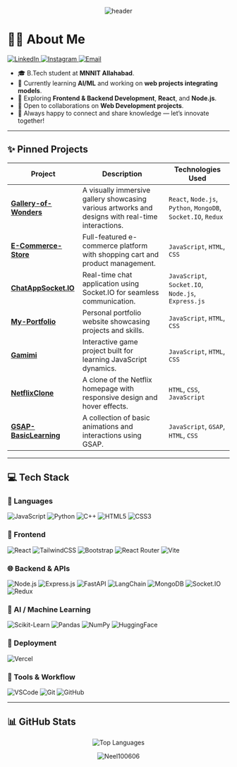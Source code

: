 <p align="center">
  <img src="https://capsule-render.vercel.app/api?type=waving&color=gradient&height=280&section=header&text=NEEL%20MENDAPARA&fontSize=80&fontColor=ffffff&animation=twinkling&fontAlignY=35&desc=Building%20Web%20Solutions%20%7C%20Full-Stack%20Dev&descAlign=50&descAlignY=51" alt="header"/>
</p>

# 🙋‍♂️ About Me

<a href="https://www.linkedin.com/in/neel-mendapara-08244b324/" target="_blank">
  <img src="https://img.shields.io/badge/LinkedIn-0077B5?style=for-the-badge&logo=linkedin&logoColor=white" alt="LinkedIn"/>
</a>
<a href="https://www.instagram.com/neel_100606/" target="_blank">
  <img src="https://img.shields.io/badge/Instagram-E4405F?style=for-the-badge&logo=instagram&logoColor=white" alt="Instagram"/>
</a>
<a href="mailto:neelmendapara@gmail.com" target="_blank">
  <img src="https://img.shields.io/badge/Email-D14836?style=for-the-badge&logo=gmail&logoColor=white" alt="Email"/>
</a>

- 🎓 B.Tech student at **MNNIT Allahabad**.  
- 🔭 Currently learning **AI/ML** and working on **web projects integrating models**.  
- 🌱 Exploring **Frontend & Backend Development**, **React**, and **Node.js**.  
- 🤝 Open to collaborations on **Web Development projects**.  
- 💬 Always happy to connect and share knowledge — let’s innovate together!

---

## ✨ Pinned Projects

| Project | Description | Technologies Used |
|---------|-------------|-------------------|
| **[Gallery-of-Wonders](https://github.com/Neel100606/Gallery-of-Wonders)** | A visually immersive gallery showcasing various artworks and designs with real-time interactions. | `React`, `Node.js`, `Python`, `MongoDB`, `Socket.IO`, `Redux` |
| **[E-Commerce-Store](https://github.com/Neel100606/E-Commerce-Store)** | Full-featured e-commerce platform with shopping cart and product management. | `JavaScript`, `HTML`, `CSS` |
| **[ChatAppSocket.IO](https://github.com/Neel100606/ChatAppSocket.IO)** | Real-time chat application using Socket.IO for seamless communication. | `JavaScript`, `Socket.IO`, `Node.js`, `Express.js` |
| **[My-Portfolio](https://github.com/Neel100606/My-Portfolio)** | Personal portfolio website showcasing projects and skills. | `JavaScript`, `HTML`, `CSS` |
| **[Gamimi](https://github.com/Neel100606/Gamimi)** | Interactive game project built for learning JavaScript dynamics. | `JavaScript`, `HTML`, `CSS` |
| **[NetflixClone](https://github.com/Neel100606/NetflixClone)** | A clone of the Netflix homepage with responsive design and hover effects. | `HTML`, `CSS`, `JavaScript` |
| **[GSAP-BasicLearning](http://github.com/Neel100606/GSAP-BasicLearning)** | A collection of basic animations and interactions using GSAP. | `JavaScript`, `GSAP`, `HTML`, `CSS` |

---

## 💻 Tech Stack

### 🧠 Languages
![JavaScript](https://img.shields.io/badge/javascript-%23323330.svg?style=for-the-badge&logo=javascript&logoColor=%23F7DF1E)
![Python](https://img.shields.io/badge/python-%233776AB.svg?style=for-the-badge&logo=python&logoColor=white)
![C++](https://img.shields.io/badge/c++-%2300599C.svg?style=for-the-badge&logo=c%2B%2B&logoColor=white)
![HTML5](https://img.shields.io/badge/html5-%23E34F26.svg?style=for-the-badge&logo=html5&logoColor=white)
![CSS3](https://img.shields.io/badge/css3-%231572B6.svg?style=for-the-badge&logo=css3&logoColor=white)

### 🎨 Frontend
![React](https://img.shields.io/badge/react-%2361DAFB.svg?style=for-the-badge&logo=react&logoColor=black)
![TailwindCSS](https://img.shields.io/badge/tailwindcss-%2338B2AC.svg?style=for-the-badge&logo=tailwind-css&logoColor=white)
![Bootstrap](https://img.shields.io/badge/bootstrap-%23563D7C.svg?style=for-the-badge&logo=bootstrap&logoColor=white)
![React Router](https://img.shields.io/badge/React_Router-CA4245?style=for-the-badge&logo=react-router&logoColor=white)
![Vite](https://img.shields.io/badge/vite-%23646CFF.svg?style=for-the-badge&logo=vite&logoColor=white)

### 🌐 Backend & APIs
![Node.js](https://img.shields.io/badge/node.js-43853D?style=for-the-badge&logo=node-dot-js&logoColor=white)
![Express.js](https://img.shields.io/badge/express.js-%23404d59.svg?style=for-the-badge&logo=express&logoColor=%2361DAFB)
![FastAPI](https://img.shields.io/badge/fastapi-%23009688.svg?style=for-the-badge&logo=fastapi&logoColor=white)
![LangChain](https://img.shields.io/badge/LangChain-00A67E.svg?style=for-the-badge&logo=python&logoColor=white)
![MongoDB](https://img.shields.io/badge/mongodb-%2347A248.svg?style=for-the-badge&logo=mongodb&logoColor=white)
![Socket.IO](https://img.shields.io/badge/socket.io-black?style=for-the-badge&logo=socket.io&logoColor=white)
![Redux](https://img.shields.io/badge/redux-%23593D88.svg?style=for-the-badge&logo=redux&logoColor=white)

### 🤖 AI / Machine Learning
![Scikit-Learn](https://img.shields.io/badge/scikit--learn-%23F7931E.svg?style=for-the-badge&logo=scikit-learn&logoColor=white)
![Pandas](https://img.shields.io/badge/pandas-%23150458.svg?style=for-the-badge&logo=pandas&logoColor=white)
![NumPy](https://img.shields.io/badge/numpy-%23013243.svg?style=for-the-badge&logo=numpy&logoColor=white)
![HuggingFace](https://img.shields.io/badge/huggingface-%23FF9900.svg?style=for-the-badge&logo=huggingface&logoColor=white)

### 🚀 Deployment
![Vercel](https://img.shields.io/badge/vercel-%23000000.svg?style=for-the-badge&logo=vercel&logoColor=white)

### 🧰 Tools & Workflow
![VSCode](https://img.shields.io/badge/VSCode-%23007ACC.svg?style=for-the-badge&logo=visual-studio-code&logoColor=white)
![Git](https://img.shields.io/badge/git-%23F05033.svg?style=for-the-badge&logo=git&logoColor=white)
![GitHub](https://img.shields.io/badge/github-%23121011.svg?style=for-the-badge&logo=github&logoColor=white)

---

## 📊 GitHub Stats
<p align="center">
  <img src="https://github-readme-stats.vercel.app/api/top-langs/?username=Neel100606&theme=dark&hide_border=true&include_all_commits=true&count_private=false&layout=compact" alt="Top Languages" />
</p>
<p align="center"> 
  <img src="https://komarev.com/ghpvc/?username=Neel100606&label=Profile%20views&color=0e75b6&style=flat" alt="Neel100606" /> 
</p>

